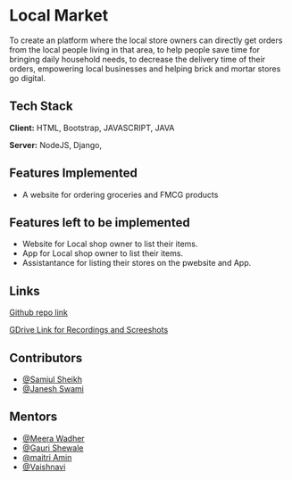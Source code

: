 
# Local Market
To create an platform where the local store owners can directly get orders from the local people living in that area, to help people save time for bringing daily household needs, to decrease the delivery time of their orders, empowering local businesses and helping brick and mortar stores go digital.







## Tech Stack

**Client:** HTML, Bootstrap, JAVASCRIPT, JAVA

**Server:** NodeJS, Django,


## Features Implemented

- A website for ordering groceries and FMCG products




## Features left to be implemented

- Website for Local shop owner to list their items.
- App for Local shop owner to list their items.
- Assistantance for listing their stores on the pwebsite and App.

## Links

[Github repo link](https://github.com/Codingsam164/Local-Market)

[GDrive Link for Recordings and Screeshots](https://drive.google.com/drive/u/0/folders/1187zCCTLlvJofU97m3KlthfHtCHdMu65)





## Contributors

- [@Samiul Sheikh](https://github.com/Codingsam164)
- [@Janesh Swami](https://github.com/js4411)

## Mentors

- [@Meera Wadher](https://github.com/Meera-W)
- [@Gauri Shewale](https://github.com/gaurishewale20)
- [@maitri Amin](https://github.com/MaitriDA)
- [@Vaishnavi](https://github.com/vaishnavi-13)
